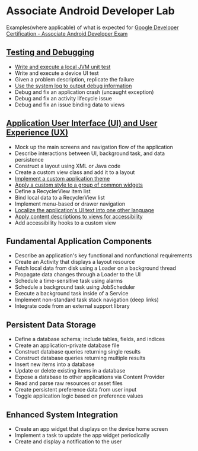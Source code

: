 # Associate Android Developer Lab

Examples(where applicable) of what is expected for [Google Developer Certification - Associate Android Developer Exam](https://www.udacity.com/google-certifications)

## [Testing and Debugging](./testing-debugging)
* [Write and execute a local JVM unit test](./testing-debugging/LocalTests)
* Write and execute a device UI test
* Given a problem description, replicate the failure
* [Use the system log to output debug information](./testing-debugging/SystemLog)
* Debug and fix an application crash (uncaught exception)
* Debug and fix an activity lifecycle issue
* Debug and fix an issue binding data to views

## [Application User Interface (UI) and User Experience (UX)](./ui-ux/LocalizedText)
* Mock up the main screens and navigation flow of the application
* Describe interactions between UI, background task, and data persistence
* Construct a layout using XML or Java code
* Create a custom view class and add it to a layout
* [Implement a custom application theme](./ui-ux/CustomApplicationTheme)
* [Apply a custom style to a group of common widgets](./ui-ux/CustomStyle)
* Define a RecyclerView item list
* Bind local data to a RecyclerView list
* Implement menu-based or drawer navigation
* [Localize the application's UI text into one other language](./ui-ux/LocalizedText)
* [Apply content descriptions to views for accessibility](./ui-ux/ContentDescription)
* Add accessibility hooks to a custom view

## Fundamental Application Components
* Describe an application's key functional and nonfunctional requirements
* Create an Activity that displays a layout resource
* Fetch local data from disk using a Loader on a background thread
* Propagate data changes through a Loader to the UI
* Schedule a time-sensitive task using alarms
* Schedule a background task using JobScheduler
* Execute a background task inside of a Service
* Implement non-standard task stack navigation (deep links)
* Integrate code from an external support library

## Persistent Data Storage
* Define a database schema; include tables, fields, and indices
* Create an application-private database file
* Construct database queries returning single results
* Construct database queries returning multiple results
* Insert new items into a database
* Update or delete existing items in a database
* Expose a database to other applications via Content Provider
* Read and parse raw resources or asset files
* Create persistent preference data from user input
* Toggle application logic based on preference values

## Enhanced System Integration
* Create an app widget that displays on the device home screen
* Implement a task to update the app widget periodically
* Create and display a notification to the user
